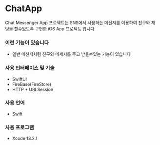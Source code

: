 # ChatApp
Chat Messenger App
프로젝트는 SNS에서 사용하는 메신저를 이용하여 친구와 채팅을 할수있도록 구현한 iOS App 프로젝트 입니다

### 이런 기능이 있습니다
- 일반 메신저처럼 친구와 메세지를 주고 받을수있는 기능이 있습니다

### 사용 인터페이스 및 기술
- SwiftUI
- FireBase(FireStore)
- HTTP + URLSession

### 사용 언어
- Swift

### 사용 프로그램
- Xcode 13.2.1

